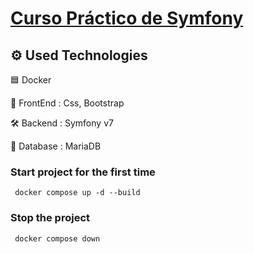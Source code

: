 # [Curso Práctico de Symfony](https://platzi.com/cursos/symfony-practico/)
<!-- [DEMO](https://www.youtube.com/watch?v=mitM_HCj-Sk) <br />
[DEMO - File Sharing](https://www.youtube.com/watch?v=cTfSEcbLh1Y) -->

## ⚙️ Used Technologies

🟦 Docker

💅 FrontEnd : Css, Bootstrap

🛠 Backend : Symfony v7

💾 Database : MariaDB

<!-- ☁️ Deployment : Github -->

### Start project for the first time
<code> docker compose up -d --build</code>

### Stop the project
<code> docker compose down</code>